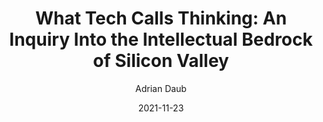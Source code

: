 ---
title: "What Tech Calls Thinking: An Inquiry Into the Intellectual Bedrock of Silicon Valley"
author: "Adrian Daub"
isbn: "0374538646"
isbn13: "9780374538644"
rating: "5"
publisher: "FSG Originals"
pages: "160"
publishYear: "2020"
read: "2021"
goodreads_id: "50403471"
language: "en"
date: "2021-11-23"
---